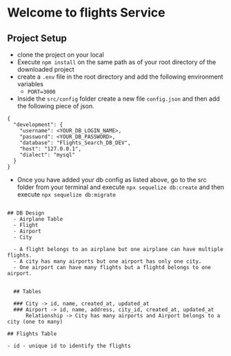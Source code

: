#  Welcome to flights Service

## Project Setup
- clone the project on your local
- Execute `npm install` on the same path as of your root directory of the downloaded project 
- create a `.env` file in the root directory and add the following environment variables
    - `PORT=3000`
- Inside the `src/config` folder create a new file `config.json` and then add the following piece of json.

```
{
  "development": {
    "username": <YOUR_DB_LOGIN_NAME>,
    "password": <YOUR_DB_PASSWORD>,
    "database": "Flights_Search_DB_DEV",
    "host": "127.0.0.1",
    "dialect": "mysql"
  }
}

```

- Once you have added your db config as listed above, go to the src folder from your terminal and execute `npx sequelize db:create` 
and then execute 
`npx sequelize db:migrate`  
```

## DB Design 
  - Airplane Table
  - Flight
  - Airport
  - City

  - A flight belongs to an airplane but one airplane can have multiple flights.
  - A city has many airports but one airport has only one city.
  - One airport can have many flights but a flightd belongs to one airport.


  ## Tables

  ### City -> id, name, created_at, updated_at
  ### Airport -> id, name, address, city_id, created_at, updated_at
      Relationship -> City has many airports and Airport belongs to a city (one to many)

## Flights Table

- id - unique id to identify the flights 
